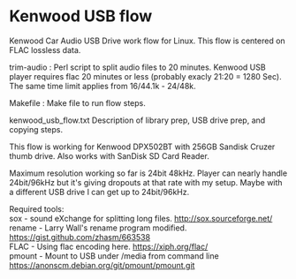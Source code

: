 # Kenwood USB flow

Kenwood Car Audio USB Drive work flow for Linux. This flow is centered on FLAC lossless data.

trim-audio : Perl script to split audio files to 20 minutes. Kenwood
USB player requires flac 20 minutes or less (probably exacly 21:20 =
1280 Sec). The same time limit applies from 16/44.1k - 24/48k.

Makefile : Make file to run flow steps.

kenwood_usb_flow.txt Description of library prep, USB drive prep, and copying steps.

This flow is working for Kenwood DPX502BT with 256GB Sandisk Cruzer
thumb drive. Also works with SanDisk SD Card Reader.

Maximum resolution working so far is 24bit 48kHz. Player can nearly
handle 24bit/96kHz but it's giving dropouts at that rate with my
setup. Maybe with a different USB drive I can get up to 24bit/96kHz.

<hl>
   
Required tools:<br>
   sox     - sound eXchange for splitting long files.    http://sox.sourceforge.net/<br>
   rename  - Larry Wall's rename program modified.       https://gist.github.com/zhasm/663538<br>
   FLAC    - Using flac encoding here.                   https://xiph.org/flac/<br>
   pmount  - Mount to USB under /media from command line https://anonscm.debian.org/git/pmount/pmount.git<br>
   
   
   




